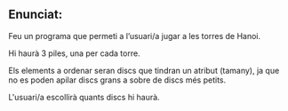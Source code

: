 ## Enunciat:

Feu un programa que permeti a l’usuari/a jugar a les torres de Hanoi.

Hi haurà 3 piles, una per cada torre.

Els elements a ordenar seran discs que tindran un atribut (tamany), ja que no es poden apilar discs grans a sobre de discs més petits.

L'usuari/a escollirà quants discs hi haurà.
